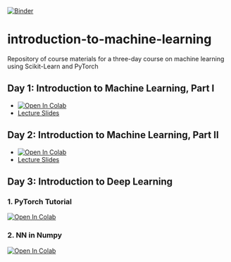 [![Binder](https://mybinder.org/badge_logo.svg)](https://mybinder.org/v2/gh/KAUST-CTL/introduction-to-machine-learning/intro-to-ml-for-chemistry-20220524)

# introduction-to-machine-learning
Repository of course materials for a three-day course on machine learning using Scikit-Learn and PyTorch

## Day 1: Introduction to Machine Learning, Part I

* <a href="https://colab.research.google.com/github/KAUST-CTL/introduction-to-machine-learning/blob/intro-to-ml-for-chemistry-20220524/notebooks/introduction-to-ml-part-1.ipynb" target="_parent"><img src="https://colab.research.google.com/assets/colab-badge.svg" alt="Open In Colab"/></a>
* [Lecture Slides](https://kaust-my.sharepoint.com/:p:/g/personal/pughdr_kaust_edu_sa/ESpKKIFbCsVIt06sWnhs7RcBniV7RQAUs2jhOwEAenOm4w?e=edazMI)

## Day 2: Introduction to Machine Learning, Part II

* <a href="https://colab.research.google.com/github/KAUST-CTL/introduction-to-machine-learning/blob/intro-to-ml-for-chemistry-20220524/notebooks/introduction-to-ml-part-2.ipynb" target="_parent"><img src="https://colab.research.google.com/assets/colab-badge.svg" alt="Open In Colab"/></a>
* [Lecture Slides](https://kaust-my.sharepoint.com/:p:/g/personal/pughdr_kaust_edu_sa/EYVl3sggch1HqEKHZO8O9t4BpXwFB3NCMCM0tLue6H0T8Q?e=un3g2X)


## Day 3: Introduction to Deep Learning
### 1. PyTorch Tutorial
<a href="https://colab.research.google.com/drive/1IAqvslVt9rdnfL7tasNsnYvWmvtziBzB?usp=sharing" target="_parent"><img src="https://colab.research.google.com/assets/colab-badge.svg" alt="Open In Colab"/></a>

### 2. NN in Numpy 
<a href="https://colab.research.google.com/drive/1pTiXjmEyMFtHeyuqi0u594Rq2Ta6vXJP?usp=sharing" target="_parent"><img src="https://colab.research.google.com/assets/colab-badge.svg" alt="Open In Colab"/></a>



